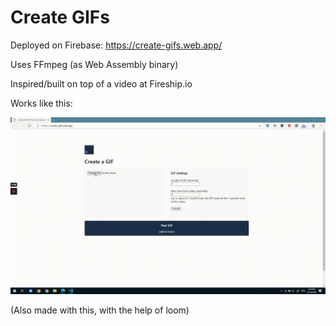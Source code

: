 # Create GIFs

Deployed on Firebase: https://create-gifs.web.app/

Uses FFmpeg (as Web Assembly binary)

Inspired/built on top of a video at Fireship.io

Works like this:

![Alt Text](https://raw.githubusercontent.com/naijwu/create-gifs/main/demo.gif)

(Also made with this, with the help of loom)
